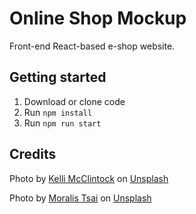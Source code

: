 # Online Shop Mockup

Front-end React-based e-shop website.

## Getting started

1. Download or clone code
2. Run `npm install`
3. Run `npm run start`

## Credits

Photo by <a href="https://unsplash.com/@kelli_mcclintock?utm_source=unsplash&utm_medium=referral&utm_content=creditCopyText">Kelli McClintock</a> on <a href="https://unsplash.com/s/photos/box?utm_source=unsplash&utm_medium=referral&utm_content=creditCopyText">Unsplash</a>

Photo by <a href="https://unsplash.com/@moralis?utm_source=unsplash&utm_medium=referral&utm_content=creditCopyText">Moralis Tsai</a> on <a href="https://unsplash.com/s/photos/market?utm_source=unsplash&utm_medium=referral&utm_content=creditCopyText">Unsplash</a>
